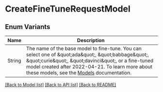 # CreateFineTuneRequestModel

## Enum Variants

| Name | Description |
|---- | -----|
| String | The name of the base model to fine-tune. You can select one of \&quot;ada\&quot;, \&quot;babbage\&quot;, \&quot;curie\&quot;, \&quot;davinci\&quot;, or a fine-tuned model created after 2022-04-21. To learn more about these models, see the [Models](https://platform.openai.com/docs/models) documentation.  |

[[Back to Model list]](../README.md#documentation-for-models) [[Back to API list]](../README.md#documentation-for-api-endpoints) [[Back to README]](../README.md)


